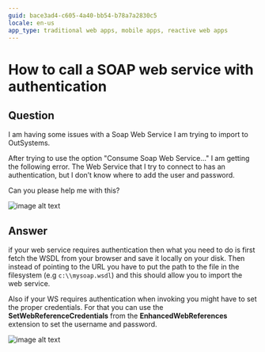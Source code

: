 ```yaml
---
guid: bace3ad4-c605-4a40-bb54-b78a7a2830c5
locale: en-us
app_type: traditional web apps, mobile apps, reactive web apps
---
```


# How to call a SOAP web service with authentication

## Question

I am having some issues with a Soap Web Service I am trying to import to OutSystems.

After trying to use the option "Consume Soap Web Service…" I am getting the following error. The Web Service that I try to connect to has an authentication, but I don’t know where to add the user and password.

Can you please help me with this?

![image alt text](images/How-to-call-a-SOAP-web-service-with-authentication_0.png)

## Answer

if your web service requires authentication then what you need to do is first fetch the WSDL from your browser and save it locally on your disk. Then instead of pointing to the URL you have to put the path to the file in the filesystem (e.g `c:\\mysoap.wsdl`) and this should allow you to import the web service.

Also if your WS requires authentication when invoking you might have to set the proper credentials. For that you can use the **SetWebReferenceCredentials** from the **EnhancedWebReferences** extension to set the username and password.

![image alt text](images/How-to-call-a-SOAP-web-service-with-authentication_1.png)

